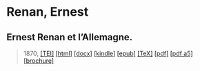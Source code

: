 # Renan, Ernest
## Ernest Renan et l’Allemagne.

> 1870,  <a title="Source XML/TEI" class="mime48 tei" href="https://hurlus.github.io/tei/renan1870_allemagne.xml">[TEI]</a>  <a title="HTML une page" class="mime48 html" href="https://hurlus.github.io/renan1870_allemagne/renan1870_allemagne.html">[html]</a>  <a title="Bureautique (LibreOffice, MS.Word)" class="mime48 docx" href="https://hurlus.github.io/renan1870_allemagne/renan1870_allemagne.docx">[docx]</a>  <a title="Amazon.kindle" class="mime48 mobi" href="https://hurlus.github.io/renan1870_allemagne/renan1870_allemagne.mobi">[kindle]</a>  <a title="EPUB, pour liseuses et téléphones" class="mime48 epub" href="https://hurlus.github.io/renan1870_allemagne/renan1870_allemagne.epub">[epub]</a>  <a title="LaTeX" class="mime48 tex" href="https://hurlus.github.io/renan1870_allemagne/renan1870_allemagne.tex">[TeX]</a>  <a title="PDF à imprimer, A4 2 colonnes" class="mime48 pdf" href="https://hurlus.github.io/renan1870_allemagne/renan1870_allemagne.pdf">[pdf]</a>  <a title="PDF à lire, A5 une colonne" class="mime48 a5" href="https://hurlus.github.io/renan1870_allemagne/renan1870_allemagne_a5.pdf">[pdf a5]</a>  <a title="Brochure à agrafer, pdf imposé pour imprimante recto/verso" class="mime48 brochure" href="https://hurlus.github.io/renan1870_allemagne/renan1870_allemagne_brochure.pdf">[brochure]</a> 
